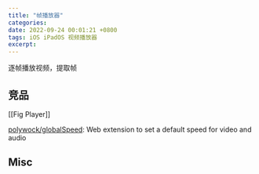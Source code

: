 ```yaml
---
title: "帧播放器"
categories: 
date: 2022-09-24 00:01:21 +0800
tags: iOS iPadOS 视频播放器
excerpt: 
---
```


逐帧播放视频，提取帧


## 竞品


[[Fig Player]]

[polywock/globalSpeed](https://github.com/polywock/globalSpeed): Web extension to set a default speed for video and audio


## Misc



